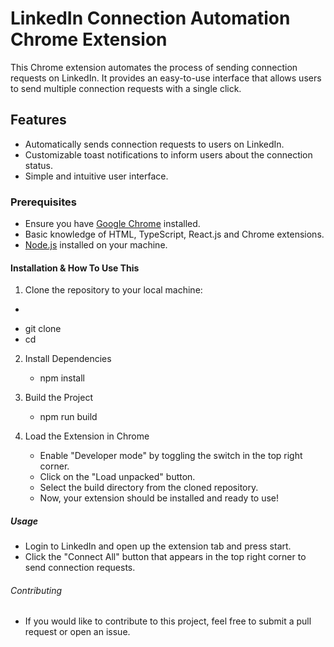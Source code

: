 # LinkedIn Connection Automation Chrome Extension

This Chrome extension automates the process of sending connection requests on LinkedIn. It provides an easy-to-use interface that allows users to send multiple connection requests with a single click.

## Features
- Automatically sends connection requests to users on LinkedIn.
- Customizable toast notifications to inform users about the connection status.
- Simple and intuitive user interface.


### Prerequisites
- Ensure you have [Google Chrome](https://www.google.com/chrome/) installed.
- Basic knowledge of HTML, TypeScript, React.js and Chrome extensions.
- [Node.js](https://nodejs.org/en/download/) installed on your machine.

#### Installation & How To Use This
1. Clone the repository to your local machine:
  - ```bash
  - git clone <repository-url>
  - cd <repository-name>

2. Install Dependencies
   - npm install

3. Build the Project
   - npm run build

4. Load the Extension in Chrome
   - Enable "Developer mode" by toggling the switch in the top right corner.
   - Click on the "Load unpacked" button.
   - Select the build directory from the cloned repository.
   - Now, your extension should be installed and ready to use!


##### Usage
- Login to LinkedIn and open up the extension tab and press start.
- Click the "Connect All" button that appears in the top right corner to send connection requests.


###### Contributing
- If you would like to contribute to this project, feel free to submit a pull request or open an issue.